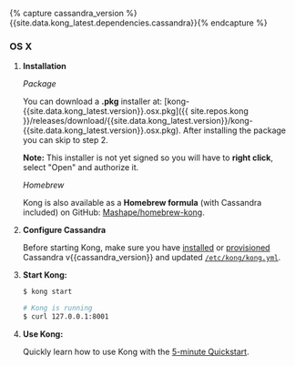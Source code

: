 {% capture cassandra_version %}{{site.data.kong_latest.dependencies.cassandra}}{% endcapture %}

### OS X

1. **Installation**

    *Package*

    You can download a **.pkg** installer at: [kong-{{site.data.kong_latest.version}}.osx.pkg]({{ site.repos.kong }}/releases/download/{{site.data.kong_latest.version}}/kong-{{site.data.kong_latest.version}}.osx.pkg). After installing the package you can skip to step 2.

    **Note:** This installer is not yet signed so you will have to **right click**, select "Open" and authorize it.

    *Homebrew*

    Kong is also available as a **Homebrew formula** (with Cassandra included) on GitHub: [Mashape/homebrew-kong](https://github.com/Mashape/homebrew-kong).

2. **Configure Cassandra**

    Before starting Kong, make sure you have [installed](http://www.apache.org/dyn/closer.cgi?path=/cassandra/{{cassandra_version}}/apache-cassandra-{{cassandra_version}}-bin.tar.gz) or [provisioned](http://kongdb.org) Cassandra v{{cassandra_version}} and updated [`/etc/kong/kong.yml`](/docs/{{site.data.kong_latest.version}}/configuration/#databases_available.*).

3. **Start Kong:**

    ```bash
    $ kong start

    # Kong is running
    $ curl 127.0.0.1:8001
    ```

4. **Use Kong:**

    Quickly learn how to use Kong with the [5-minute Quickstart](/docs/{{site.data.kong_latest.version}}/getting-started/quickstart).
